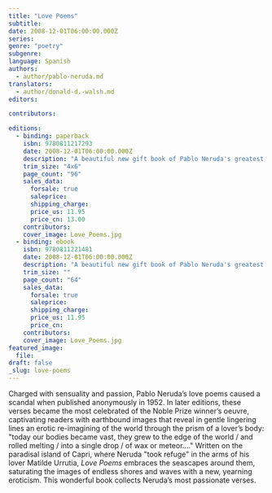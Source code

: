 ```yaml
---
title: "Love Poems"
subtitle:
date: 2008-12-01T06:00:00.000Z
series:
genre: "poetry"
subgenre:
language: Spanish
authors:
  - author/pablo-neruda.md
translators:
  - author/donald-d.-walsh.md
editors:

contributors:

editions:
  - binding: paperback
    isbn: 9780811217293
    date: 2008-12-01T06:00:00.000Z
    description: "A beautiful new gift book of Pablo Neruda's greatest love poems for all occasions "
    trim_size: "4x6"
    page_count: "96"
    sales_data:
      forsale: true
      saleprice:
      shipping_charge:
      price_us: 11.95
      price_cn: 13.00
    contributors:
    cover_image: Love_Poems.jpg
  - binding: ebook
    isbn: 9780811221481
    date: 2008-12-01T06:00:00.000Z
    description: "A beautiful new gift book of Pablo Neruda's greatest love poems for all occasions "
    trim_size: ""
    page_count: "64"
    sales_data:
      forsale: true
      saleprice:
      shipping_charge:
      price_us: 11.95
      price_cn:
    contributors:
    cover_image: Love_Poems.jpg
featured_image:
  file:
draft: false
_slug: love-poems
---
```


Charged with sensuality and passion, Pablo Neruda’s love poems caused a scandal when published anonymously in 1952. In later editions, these verses became the most celebrated of the Noble Prize winner’s oeuvre, captivating readers with earthbound images that reveal in gentle lingering lines an erotic re-imagining of the world through the prism of a lover’s body: "today our bodies became vast, they grew to the edge of the world / and rolled melting / into a single drop / of wax or meteor...." Written on the paradisal island of Capri, where Neruda "took refuge" in the arms of his lover Matilde Urrutia, _Love Poems_ embraces the seascapes around them, saturating the images of endless shores and waves with a new, yearning eroticism. This wonderful book collects Neruda’s most passionate verses.

